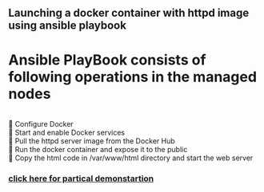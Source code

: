 ## Launching a docker container with httpd image using ansible playbook
# Ansible PlayBook consists of following operations in the managed nodes 

 </br>🔹 Configure Docker
 </br>🔹 Start and enable Docker services
 </br>🔹 Pull the httpd server image from the Docker Hub
 </br>🔹 Run the docker container and expose it to the public
 </br>🔹 Copy the html code in /var/www/html directory and start the web server

### [click here for partical demonstartion](https://www.linkedin.com/posts/kalla-kruparaju-9b0790148_docker-arth-arth2020-activity-6740107353762357248-RYsN)

